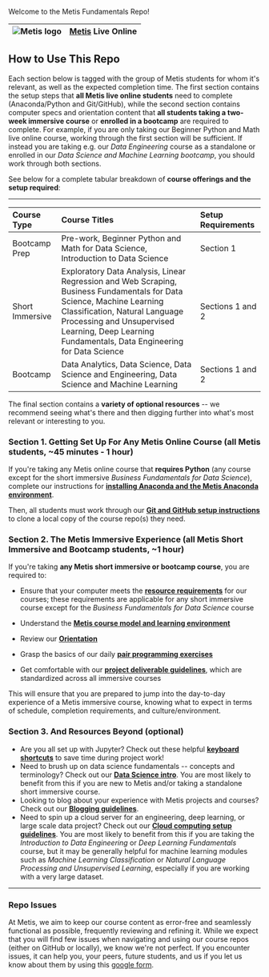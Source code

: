 Welcome to the Metis Fundamentals Repo!


| ![Metis logo](/images/metis.png)      |  [Metis](http://www.thisismetis.com/) Live Online    |
|------|-------|  

## How to Use This Repo

Each section below is tagged with the group of Metis students for whom it's relevant, as well as the expected completion time. The first section contains the setup steps that **all Metis live online students** need to complete (Anaconda/Python and Git/GitHub), while the second section contains computer specs and orientation content that **all students taking a two-week immersive course** or **enrolled in a bootcamp** are required to complete. For example, if you are only taking our Beginner Python and Math live online course, working through the first section will be sufficient. If instead you are taking e.g. our *Data Engineering* course as a standalone or enrolled in our *Data Science and Machine Learning bootcamp*, you should work through both sections.

See below for a complete tabular breakdown of **course offerings and the setup required**:

---
| **Course Type** | **Course Titles**   |  **Setup Requirements**  |
|:------|:-------|:-------|
| Bootcamp Prep |  Pre-work, Beginner Python and Math for Data Science, Introduction to Data Science | Section 1 |
| Short Immersive | Exploratory Data Analysis, Linear Regression and Web Scraping, Business Fundamentals for Data Science, Machine Learning Classification, Natural Language Processing and Unsupervised Learning, Deep Learning Fundamentals, Data Engineering for Data Science| Sections 1 and 2 |
| Bootcamp |  Data Analytics, Data Science, Data Science and Engineering, Data Science and Machine Learning | Sections 1 and 2 |

The final section contains a **variety of optional resources** -- we recommend seeing what's there and then digging further into what's most relevant or interesting to you.   

### Section 1. Getting Set Up For Any Metis Online Course (all Metis students, ~45 minutes - 1 hour)

If you're taking any Metis online course that **requires Python** (any course except for the short immersive *Business Fundamentals for Data Science*),
complete our instructions for [**installing Anaconda and the Metis Anaconda environment**](./anaconda_and_metis_env).

Then, all students must work through our [**Git and GitHub setup instructions**](./git_and_github) to clone
a local copy of the course repo(s) they need.

### Section 2. The Metis Immersive Experience (all Metis Short Immersive and Bootcamp students, ~1 hour) 

If you're taking **any Metis short immersive or bootcamp course**, you are required to:

  - Ensure that your computer meets the [**resource requirements**](./computer_requirements/readme.md) for our courses; these requirements are applicable for any short immersive course except for the  *Business Fundamentals for Data Science* course

  - Understand the [**Metis course model and learning environment**](./metis_intro)

  - Review our [**Orientation**](./orientation)

  - Grasp the basics of our daily [**pair programming exercises**](./pair_programming_guidelines)

  - Get comfortable with our [**project deliverable guidelines**](./project_deliverable_templates),
  which are standardized across all immersive courses
  
This will ensure that you are prepared to jump into the day-to-day experience of a Metis immersive course, knowing what to expect in terms of schedule, completion requirements, and culture/environment.

### Section 3. And Resources Beyond (optional)

- Are you all set up with Jupyter? Check out these helpful [**keyboard shortcuts**](./keyboard_shortcuts.png) to save time during project work!
- Need to brush up on data science fundamentals -- concepts and terminology? Check out our [**Data Science intro**](./data_science_intro). You are most likely to benefit from this if you are new to Metis and/or taking a standalone short immersive course. 
- Looking to blog about your experience with Metis projects and courses? Check out our [**Blogging guidelines**](./blog_guidelines).
- Need to spin up a cloud server for an engineering, deep learning, or large scale data project?  Check out our [**Cloud computing setup guidelines**](./cloud_computing). You are most likely to benefit from this if you are taking the *Introduction to Data Engineering* or *Deep Learning Fundamentals* course, but it may be generally helpful for machine learning modules such as *Machine Learning Classification* or *Natural Language Processing and Unsupervised Learning*, especially if you are working with a very large dataset.

---

### Repo Issues

At Metis, we aim to keep our course content as error-free and seamlessly functional as possible, frequently reviewing and refining it. While we expect that you will find few issues when navigating and using our course repos (either on GitHub or locally), we know we're not perfect. If you encounter issues, it can help you, your peers, future students, and us if you let us know about them by using this [google form](https://docs.google.com/forms/d/e/1FAIpQLSde-RqyXVR-UXvMbhZSp068__rw--36hrLGPsqtp-XJUDWh5g/viewform?usp=sf_link).
